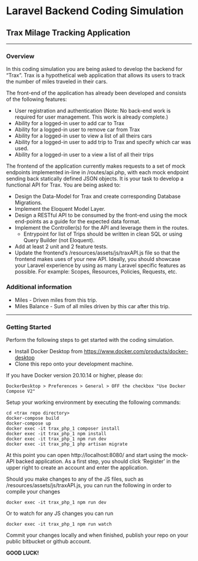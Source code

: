 # Laravel Backend Coding Simulation

## Trax Milage Tracking Application

---

### Overview

In this coding simulation you are being asked to develop the backend for “Trax”. Trax is a hypothetical web application that allows its users to track the number of miles traveled in their cars.

The front-end of the application has already been developed and consists of the following features:

- User registration and authentication (Note: No back-end work is required for user management. This work is already
  complete.)
- Ability for a logged-in user to add car to Trax
- Ability for a logged-in user to remove car from Trax
- Ability for a logged-in user to view a list of all theirs cars
- Ability for a logged-in user to add trip to Trax and specify which car was used.
- Ability for a logged-in user to a view a list of all their trips

The frontend of the application currently makes requests to a set of mock endpoints implemented in-line in
/routes/api.php, with each mock endpoint sending back statically defined JSON objects. It is your task to develop a
functional API for Trax.
You are being asked to:

- Design the Data-Model for Trax and create corresponding Database Migrations.
- Implement the Eloquent Model Layer.
- Design a RESTful API to be consumed by the front-end using the mock end-points as a guide for the expected data
  format.
- Implement the Controller(s) for the API and leverage them in the routes.
    - Entrypoint for list of Trips should be written in clean SQL or using Query Builder (not Eloquent).
- Add at least 2 unit and 2 feature tests.
- Update the frontend’s /resources/assets/js/traxAPI.js file so that the frontend makes uses of your new API. Ideally,
  you should showcase your Laravel experience by using as many Laravel specific features as possible. For example:
  Scopes, Resources, Policies, Requests, etc.

### Additional information

- Miles - Driven miles from this trip.
- Miles Balance - Sum of all miles driven by this car after this trip.

---

### Getting Started

Perform the following steps to get started with the coding simulation.

- Install Docker Desktop from https://www.docker.com/products/docker-desktop
- Clone this repo onto your development machine.

If you have Docker version 20.10.14 or higher, please do:

```
DockerDesktop > Preferences > General > OFF the checkbox "Use Docker Compose V2"
```

Setup your working environment by executing the following commands:

```
cd <trax repo directory>
docker-compose build
docker-compose up
docker exec -it trax_php_1 composer install
docker exec -it trax_php_1 npm install
docker exec -it trax_php_1 npm run dev
docker exec -it trax_php_1 php artisan migrate
```

At this point you can open http://localhost:8080/ and start using the mock-API backed application. As a first step, you
should click ‘Register’ in the upper right to create an account and enter the application.

Should you make changes to
any of the JS files, such as /resources/assets/js/traxAPI.js, you can run the following in order to compile your changes

```
docker exec -it trax_php_1 npm run dev
```

Or to watch for any JS changes you can run

```
docker exec -it trax_php_1 npm run watch
```

Commit your changes locally and when finished, publish your repo on your public bitbucket or github account.

**GOOD LUCK!**
